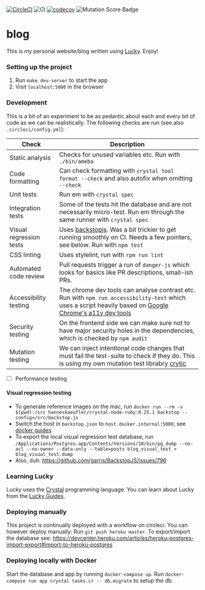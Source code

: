 [![CircleCI](https://circleci.com/gh/hanneskaeufler/blog.svg?style=svg)](https://circleci.com/gh/hanneskaeufler/blog) ![CI](https://github.com/hanneskaeufler/blog/workflows/CI/badge.svg) [![codecov](https://codecov.io/gh/hanneskaeufler/blog/branch/master/graph/badge.svg)](https://codecov.io/gh/hanneskaeufler/blog) ![Mutation Score Badge](https://badge.stryker-mutator.io/github.com/hanneskaeufler/blog/master)

# blog

This is my personal website/blog written using [Lucky](https://luckyframework.org). Enjoy!

### Setting up the project

1. Run `make dev-server` to start the app
2. Visit `localhost:5000` in the browser

### Development

This is a bit of an experiment to be as pedantic about each and every bit of code as we can be realistically.
The following checks are run (see also `.circleci/config.yml`):

| Check | Description |
| ----  | ------------|
| Static analysis| Checks for unused variables etc. Run with `./bin/ameba` |
| Code formatting | Can check formatting with `crystal tool format --check` and also autofix when omitting `--check` |
| Unit tests | Run em with `crystal spec` |
| Integration tests | Some of the tests hit the database and are not necessarily micro-test. Run em through the same runner with `crystal spec` |
| Visual regression tests | Uses [backstopjs](https://github.com/garris/BackstopJS). Was a bit trickier to get running smoothly on CI. Needs a few pointers, see below. Run with `npm test` |
| CSS linting | Uses stylelint, run with `rpm run lint` |
| Automated code review | Pull requests trigger a run of `danger-js` which looks for basics like PR descriptions, small-ish PRs. |
| Accessibility testing | The chrome dev tools can analyse contrast etc. Run with `npm run accessibility-test` which uses a script heavily based on [Google Chrome's a11y dev tools](https://github.com/GoogleChrome/accessibility-developer-tools) |
| Security testing | On the frontend side we can make sure not to have major security holes in the dependencies, which is checked by `npm audit` |
| Mutation testing | We can inject intentional code changes that must fail the test-suite to check if they do. This is using my own mutation test librabry [crytic](https://github.com/hanneskaeufler/crytic) |

- [ ] Performance testing

#### Visual regression testing

* To generate reference images on the mac, run `docker run --rm -v $(pwd):/src hanneskaeufler/crystal-node-ruby:0.25.1 backstop --config=/src/backstop.js`
* Switch the host in `backstop.json` to `host.docker.internal:5000`, see [docker guides](https://docs.docker.com/docker-for-mac/networking/#use-cases-and-workarounds)
* To export the local visual regression test database, run `/Applications/Postgres.app/Contents/Versions/10/bin/pg_dump --no-acl --no-owner --data-only --table=posts blog_visual_test > blog_visual_test.dump`
* Also, duh: https://github.com/garris/BackstopJS/issues/796

### Learning Lucky

Lucky uses the [Crystal](https://crystal-lang.org) programming language. You can learn about Lucky from the [Lucky Guides](http://luckyframework.org/guides).

### Deploying manually

This project is continually deployed with a workflow on circleci. You can however deploy manually:
Run `git push heroku master`. To export/import the database see: https://devcenter.heroku.com/articles/heroku-postgres-import-export#import-to-heroku-postgres

### Deploying locally with Docker

Start the database and app by running `docker-compose up`.
Run  `docker-compose run app crystal tasks.cr -- db.migrate` to setup the db.
